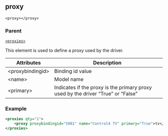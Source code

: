 
## proxy

`<proxy></proxy>`


### Parent

[`<proxies>`][1]


This element is used to define a proxy used by the driver.

| Attributes | Description |
| --- | --- |
| \<proxybindingid\> | Binding id value |
| \<name\> | Model name |
| \<primary\> | Indicates if the proxy is the primary proxy used by the driver “True” or “False” |


### Example

```xml
<proxies qty="1">
    <proxy proxybindingid="5001" name="Control4 TV" primary="True">tv</proxy>
</proxies>
```

[1]:	https://snap-one.github.io/docs-driverworks-xml/#proxies